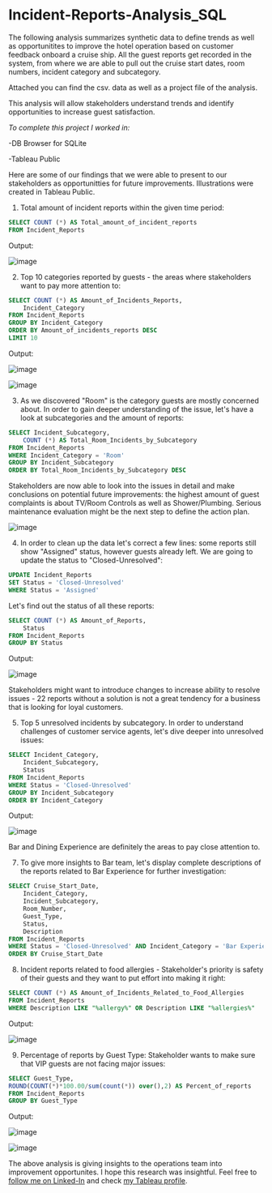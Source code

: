 
# Incident-Reports-Analysis_SQL

The following analysis summarizes synthetic data to define trends as well as opportunitites to improve the hotel operation based on customer feedback onboard a cruise ship. All the guest reports get recorded in the system, from where we are able to pull out the cruise start dates, room numbers, incident category and subcategory.

Attached you can find the csv. data as well as a project file of the analysis.

This analysis will allow stakeholders understand trends and identify opportunities to increase guest satisfaction. 


_To complete this project I worked in:_

-DB Browser for SQLite

-Tableau Public


Here are some of our findings that we were able to present to our stakeholders as opportunitties for future improvements.
Illustrations were created in Tableau Public.


1. Total amount of incident reports within the given time period:

```sql
SELECT COUNT (*) AS Total_amount_of_incident_reports
FROM Incident_Reports
```
Output:

![image](https://github.com/user-attachments/assets/4138059f-b6c9-47d6-8bb4-8a016baf118e)


2. Top 10 categories reported by guests - the areas where stakeholders want to pay more attention to:

```sql
SELECT COUNT (*) AS Amount_of_Incidents_Reports,
	Incident_Category
FROM Incident_Reports
GROUP BY Incident_Category
ORDER BY Amount_of_incidents_reports DESC
LIMIT 10
```
Output:

![image](https://github.com/user-attachments/assets/c75f4685-70aa-449c-8e9d-639749197ef9)

![image](https://github.com/user-attachments/assets/499af07b-04bc-4e9e-8a17-81ea5e9b4ee2)

  
3. As we discovered "Room" is the category guests are mostly concerned about. In order to gain deeper understanding of the issue, let's have a look at subcategories and the amount of reports:

```sql
SELECT Incident_Subcategory,
	COUNT (*) AS Total_Room_Incidents_by_Subcategory
FROM Incident_Reports
WHERE Incident_Category = 'Room'
GROUP BY Incident_Subcategory
ORDER BY Total_Room_Incidents_by_Subcategory DESC
```

Stakeholders are now able to look into the issues in detail and make conclusions on potential future improvements: the highest amount of guest complaints is about TV/Room Controls as well as Shower/Plumbing. Serious maintenance evaluation might be the next step to define the action plan.

![image](https://github.com/user-attachments/assets/41d238d1-0326-46f5-9993-b0c7d74c4348)


4. In order to clean up the data let's correct a few lines: some reports still show "Assigned" status, however guests already left. We are going to update the status to "Closed-Unresolved":

```sql
UPDATE Incident_Reports
SET Status = 'Closed-Unresolved'
WHERE Status = 'Assigned'
```

Let's find out the status of all these reports:

```sql
SELECT COUNT (*) AS Amount_of_Reports,
	Status
FROM Incident_Reports
GROUP BY Status
```
Output:

![image](https://github.com/user-attachments/assets/61ecee74-6855-47c0-b854-cdffb14a0483)


Stakeholders might want to introduce changes to increase ability to resolve issues - 22 reports without a solution is not a great tendency for a business that is looking for loyal customers.

5. Top 5 unresolved incidents by subcategory. In order to understand challenges of customer service agents, let's dive deeper into unresolved issues:

```sql
SELECT Incident_Category,
	Incident_Subcategory,
	Status
FROM Incident_Reports
WHERE Status = 'Closed-Unresolved'
GROUP BY Incident_Subcategory
ORDER BY Incident_Category
```
Output: 

![image](https://github.com/user-attachments/assets/2cb8d6bc-71c2-4932-b912-dc24436c4af0)

Bar and Dining Experience are definitely the areas to pay close attention to.

7. To give more insights to Bar team, let's display complete descriptions of the reports related to Bar Experience for further investigation:

```sql
SELECT Cruise_Start_Date,
	Incident_Category,
	Incident_Subcategory,
	Room_Number,
	Guest_Type,
	Status,
	Description
FROM Incident_Reports
WHERE Status = 'Closed-Unresolved' AND Incident_Category = 'Bar Experience'
ORDER BY Cruise_Start_Date
```

8. Incident reports related to food allergies - Stakeholder's priority is safety of their guests and they want to put effort into making it right:

```sql
SELECT COUNT (*) AS Amount_of_Incidents_Related_to_Food_Allergies
FROM Incident_Reports
WHERE Description LIKE "%allergy%" OR Description LIKE "%allergies%"
```
Output: 

![image](https://github.com/user-attachments/assets/272f651d-0ad8-4123-a30c-fef24b6c7597)


9. Percentage of reports by Guest Type: Stakeholder wants to make sure that VIP guests are not facing major issues:

```sql
SELECT Guest_Type,
ROUND(COUNT(*)*100.00/sum(count(*)) over(),2) AS Percent_of_reports
FROM Incident_Reports
GROUP BY Guest_Type
```
Output:

![image](https://github.com/user-attachments/assets/6150f047-01d8-4d27-9b7c-69297fc6bc85)

![image](https://github.com/user-attachments/assets/304dcad6-fef7-40fa-a09d-295ab2cdcc94)


The above analysis is giving insights to the operations team into improvement opportunites. 
I hope this research was insightful. Feel free to [follow me on Linked-In](https://www.linkedin.com/in/Nadia-usalko/) and check [my Tableau profile](https://public.tableau.com/app/profile/nadia.usalko).
